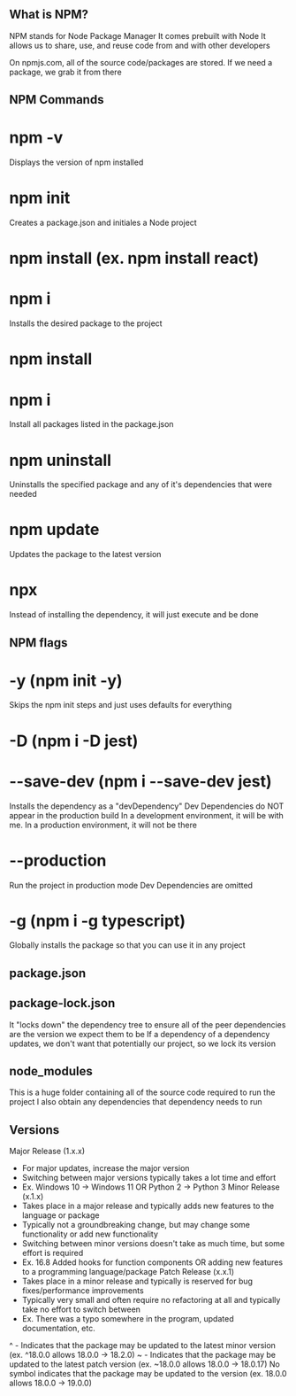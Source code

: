 ## What is NPM?

NPM stands for Node Package Manager
It comes prebuilt with Node
It allows us to share, use, and reuse code from and with other developers

On npmjs.com, all of the source code/packages are stored. If we need a package, we grab it from there

## NPM Commands

# npm -v
Displays the version of npm installed

# npm init
Creates a package.json and initiales a Node project

# npm install <package-name> (ex. npm install react)
# npm i <package-name>
Installs the desired package to the project

# npm install
# npm i
Install all packages listed in the package.json

# npm uninstall
Uninstalls the specified package and any of it's dependencies that were needed

# npm update <package-name>
Updates the package to the latest version

# npx <package-name>
Instead of installing the dependency, it will just execute and be done

## NPM flags

# -y (npm init -y)
Skips the npm init steps and just uses defaults for everything

# -D (npm i -D jest)
# --save-dev (npm i --save-dev jest)
Installs the dependency as a "devDependency"
Dev Dependencies do NOT appear in the production build
In a development environment, it will be with me. In a production environment, it will not be there

# --production
Run the project in production mode
Dev Dependencies are omitted

# -g (npm i -g typescript)
Globally installs the package so that you can use it in any project

## package.json

## package-lock.json
It "locks down" the dependency tree to ensure all of the peer dependencies are the version we expect them to be
If a dependency of a dependency updates, we don't want that potentially our project, so we lock its version

## node_modules
This is a huge folder containing all of the source code required to run the project
I also obtain any dependencies that dependency needs to run

## Versions

Major Release (1.x.x)
- For major updates, increase the major version
- Switching between major versions typically takes a lot time and effort
- Ex. Windows 10 -> Windows 11 OR Python 2 -> Python 3
Minor Release (x.1.x)
- Takes place in a major release and typically adds new features to the language or package
- Typically not a groundbreaking change, but may change some functionality or add new functionality
- Switching between minor versions doesn't take as much time, but some effort is required
- Ex. 16.8 Added hooks for function components OR adding new features to a programming language/package
Patch Release (x.x.1)
- Takes place in a minor release and typically is reserved for bug fixes/performance improvements
- Typically very small and often require no refactoring at all and typically take no effort to switch between
- Ex. There was a typo somewhere in the program, updated documentation, etc.

^ - Indicates that the package may be updated to the latest minor version (ex. ^18.0.0 allows 18.0.0 -> 18.2.0)
~ - Indicates that the package may be updated to the latest patch version (ex. ~18.0.0 allows 18.0.0 -> 18.0.17)
No symbol indicates that the package may be updated to the version (ex. 18.0.0 allows 18.0.0 -> 19.0.0)